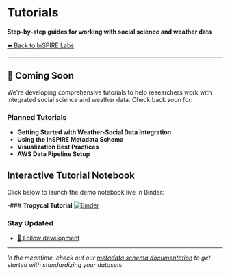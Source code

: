 # Tutorials

**Step-by-step guides for working with social science and weather data**

[⬅️ Back to InSPIRE Labs](../)

---

## 🚧 Coming Soon

We're developing comprehensive tutorials to help researchers work with integrated social science and weather data. Check back soon for:

### **Planned Tutorials**
- **Getting Started with Weather-Social Data Integration**
- **Using the InSPIRE Metadata Schema**  
- **Visualization Best Practices**
- **AWS Data Pipeline Setup**

## Interactive Tutorial Notebook

Click below to launch the demo notebook live in Binder:

-### **Tropycal Tutorial** 
[![Binder](https://mybinder.org/badge_logo.svg)](https://mybinder.org/v2/gh/mettakyle/inspire-labs/HEAD?labpath=docs/tutorials/notebooks/Tropycal.ipynb)


### **Stay Updated**
- [💬 Follow development](https://github.com/inspirelabs/inspire-labs/discussions)

---

*In the meantime, check out our [metadata schema documentation](../metadata-schema/) to get started with standardizing your datasets.*

